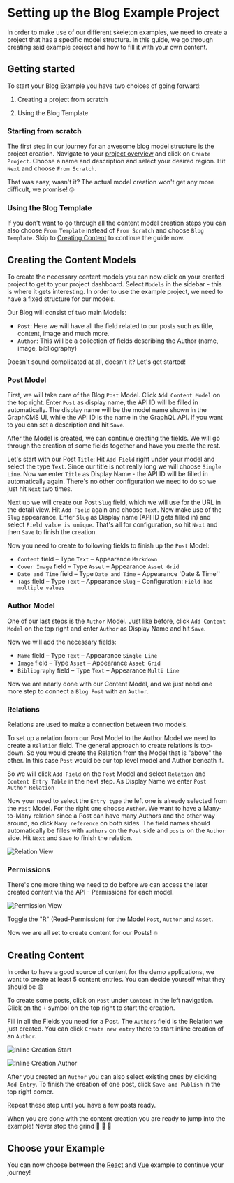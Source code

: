# Setting up the Blog Example Project

In order to make use of our different skeleton examples, we need to create a project that has a specific model structure. In this guide, we go through creating said example project and how to fill it with your own content.

## Getting started

To start your Blog Example you have two choices of going forward:

1. Creating a project from scratch

2. Using the Blog Template

### Starting from scratch

The first step in our journey for an awesome blog model structure is the project creation. Navigate to your [project overview](https://app.graphcms.com/overview) and click on `Create Project`. Choose a name and description and select your desired region. Hit `Next` and choose `From Scratch`.

That was easy, wasn't it? The actual model creation won't get any more difficult, we promise! 🤓

### Using the Blog Template

If you don't want to go through all the content model creation steps you can also choose `From Template` instead of `From Scratch` and choose `Blog Template`. Skip to [Creating Content](#creating-content) to continue the guide now.

## Creating the Content Models

To create the necessary content models you can now click on your created project to get to your project dashboard. Select `Models` in the sidebar - this is where it gets interesting. In order to use the example project, we need to have a fixed structure for our models.

Our Blog will consist of two main Models:

- `Post`: Here we will have all the field related to our posts such as title, content, image and much more.
- `Author`: This will be a collection of fields describing the Author (name, image, bibliography)

Doesn't sound complicated at all, doesn't it? Let's get started!

### Post Model

First, we will take care of the Blog `Post` Model. Click `Add Content Model` on the top right. Enter `Post` as display name, the API ID will be filled in automatically. The display name will be the model name shown in the GraphCMS UI, while the API ID is the name in the GraphQL API. If you want to you can set a description and hit `Save`.

After the Model is created, we can continue creating the fields. We will go through the creation of some fields together and have you create the rest.

Let's start with our Post `Title`: Hit `Add Field` right under your model and select the type `Text`. Since our title is not really long we will choose `Single Line`. Now we enter `Title` as Display Name - the API ID will be filled in automatically again. There's no other configuration we need to do so we just hit `Next` two times.

Next up we will create our Post `Slug` field, which we will use for the URL in the detail view. Hit `Add Field` again and choose `Text`. Now make use of the `Slug` appearance. Enter `Slug` as Display name (API ID gets filled in) and select `Field value is unique`. That's all for configuration, so hit `Next` and then `Save` to finish the creation.

Now you need to create to following fields to finish up the `Post` Model:

- `Content` field – Type `Text` – Appearance `Markdown`
- `Cover Image` field – Type `Asset` – Appearance `Asset Grid`
- `Date and Time` field – Type `Date and Time` – Appearance `Date & Time``
- `Tags` field – Type `Text` – Appearance `Slug` – Configuration: `Field has multiple values`

### Author Model

One of our last steps is the `Author` Model. Just like before, click `Add Content Model` on the top right and enter `Author` as Display Name and hit `Save`.

Now we will add the necessary fields:

- `Name` field – Type `Text` – Appearance `Single Line`
- `Image` field – Type `Asset` – Appearance `Asset Grid`
- `Bibliography` field – Type `Text` – Appearance `Multi Line`

Now we are nearly done with our Content Model, and we just need one more step to connect a `Blog Post` with an `Author`.

### Relations

Relations are used to make a connection between two models.

To set up a relation from our Post Model to the Author Model we need to create a `Relation` field. The general approach to create relations is top-down. So you would create the Relation from the Model that is "above" the other. In this case `Post` would be our top level model and Author beneath it.

So we will click `Add Field` on the `Post` Model and select `Relation` and `Content Entry Table` in the next step. As Display Name we enter `Post Author Relation`

Now your need to select the `Entry type` the left one is already selected from the `Post` Model. For the right one choose `Author`. We want to have a Many-to-Many relation since a Post can have many Authors and the other way around, so click `Many reference` on both sides. The field names should automatically be filles with `authors` on the `Post` side and `posts` on the `Author` side. Hit `Next` and `Save` to finish the relation.

![Relation View](../img/getting-started/relation.png)

### Permissions

There's one more thing we need to do before we can access the later created content via the API - Permissions for each model.

![Permission View](../img/guides/permission_view.png)

Toggle the "R" (Read-Permission) for the Model `Post`, `Author` and `Asset`.

Now we are all set to create content for our Posts! 🔥

## Creating Content

In order to have a good source of content for the demo applications, we want to create at least 5 content entries. You can decide yourself what they should be 😊

To create some posts, click on `Post` under `Content` in the left navigation. Click on the `+` symbol on the top right to start the creation.

Fill in all the Fields you need for a Post. The `Authors` field is the Relation we just created. You can click `Create new entry` there to start inline creation of an `Author`.

![Inline Creation Start](../img/getting-started/author_field.png)

![Inline Creation Author](../img/getting-started/inline_creation.png)

After you created an `Author` you can also select existing ones by clicking `Add Entry`. To finish the creation of one post, click `Save and Publish` in the top right corner.

Repeat these step until you have a few posts ready.

When you are done with the content creation you are ready to jump into the example! Never stop the grind 💯 💪 🏈

## Choose your Example

You can now choose between the [React](/getting-started/beginners_guide_with_react/) and [Vue](/getting-started/beginners_guide_with_vue/) example to continue your journey!
